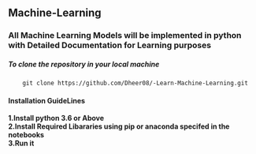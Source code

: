 ## Machine-Learning

### All Machine Learning Models will be implemented in python with Detailed Documentation for Learning purposes

##### To clone the repository in your local machine 
        git clone https://github.com/Dheer08/-Learn-Machine-Learning.git

#### Installation GuideLines

  **1.Install python 3.6 or Above**</br>
  **2.Install Required Libararies using pip or anaconda specifed in the notebooks**</br>
  **3.Run it**
